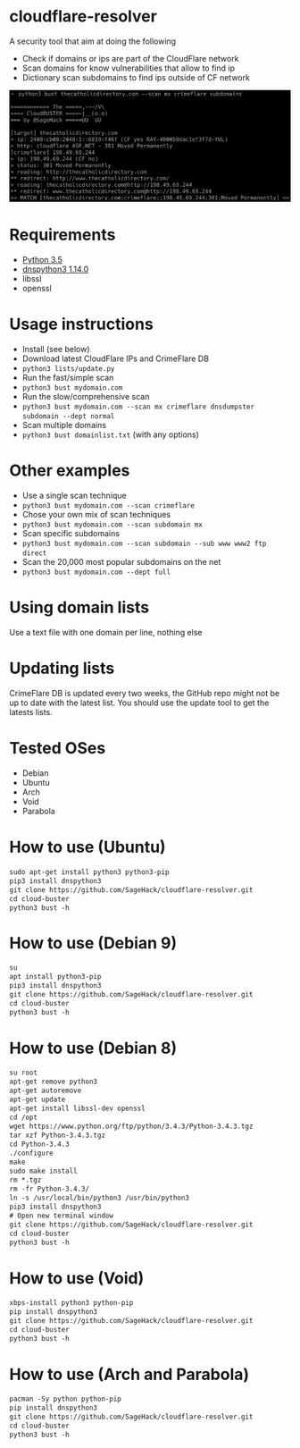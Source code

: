 # cloudflare-resolver
A security tool that aim at doing the following
* Check if domains or ips are part of the CloudFlare network
* Scan domains for know vulnerabilities that allow to find ip
* Dictionary scan subdomains to find ips outside of CF network

![Screenshot](/screenshot.png?raw=true "Usage example")

# Requirements
 * [Python 3.5](https://www.python.org/downloads/release/python-350/)
 * [dnspython3 1.14.0](http://www.dnspython.org/kits3/1.14.0/)
 * libssl
 * openssl

# Usage instructions
* Install (see below) 
* Download latest CloudFlare IPs and CrimeFlare DB
* `python3 lists/update.py`
* Run the fast/simple scan
* `python3 bust mydomain.com`
* Run the slow/comprehensive scan
* `python3 bust mydomain.com --scan mx crimeflare dnsdumpster subdomain --dept normal`
* Scan multiple domains
* `python3 bust domainlist.txt` (with any options)

# Other examples
* Use a single scan technique
* `python3 bust mydomain.com --scan crimeflare`
* Chose your own mix of scan techniques
* `python3 bust mydomain.com --scan subdomain mx`
* Scan specific subdomains
* `python3 bust mydomain.com --scan subdomain --sub www www2 ftp direct`
* Scan the 20,000 most popular subdomains on the net
* `python3 bust mydomain.com --dept full`

# Using domain lists
Use a text file with one domain per line, nothing else

# Updating lists
CrimeFlare DB is updated every two weeks, the GitHub repo might not be up to date with the latest list. You should use the update tool to get the latests lists.

# Tested OSes
* Debian
* Ubuntu
* Arch
* Void
* Parabola

# How to use (Ubuntu)
```
sudo apt-get install python3 python3-pip
pip3 install dnspython3
git clone https://github.com/SageHack/cloudflare-resolver.git
cd cloud-buster
python3 bust -h
```

# How to use (Debian 9)
```
su
apt install python3-pip
pip3 install dnspython3
git clone https://github.com/SageHack/cloudflare-resolver.git
cd cloud-buster
python3 bust -h
```

# How to use (Debian 8)
```
su root
apt-get remove python3
apt-get autoremove
apt-get update
apt-get install libssl-dev openssl
cd /opt
wget https://www.python.org/ftp/python/3.4.3/Python-3.4.3.tgz
tar xzf Python-3.4.3.tgz
cd Python-3.4.3
./configure
make
sudo make install
rm *.tgz
rm -fr Python-3.4.3/
ln -s /usr/local/bin/python3 /usr/bin/python3
pip3 install dnspython3
# Open new terminal window
git clone https://github.com/SageHack/cloudflare-resolver.git
cd cloud-buster
python3 bust -h
```

# How to use (Void)
```
xbps-install python3 python-pip
pip install dnspython3
git clone https://github.com/SageHack/cloudflare-resolver.git
cd cloud-buster
python3 bust -h
```

# How to use (Arch and Parabola)
```
pacman -Sy python python-pip
pip install dnspython3
git clone https://github.com/SageHack/cloudflare-resolver.git
cd cloud-buster
python3 bust -h
```
